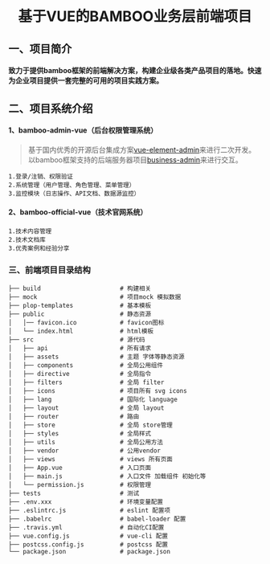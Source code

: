<h1 style="text-align: center">基于VUE的BAMBOO业务层前端项目</h1>

## 一、项目简介
#### 致力于提供bamboo框架的前端解决方案，构建企业级各类产品项目的落地。快速为企业项目提供一套完整的可用的项目实践方案。

## 二、项目系统介绍
#### 1、bamboo-admin-vue（后台权限管理系统）
> 基于国内优秀的开源后台集成方案[vue-element-admin](https://github.com/PanJiaChen/vue-element-admin)来进行二次开发。
> 以bamboo框架支持的后端服务器项目[business-admin](https://github.com/jiefangen/bamboo/tree/master/bamboo-business/business-admin)来进行交互。

    1.登录/注销、权限验证
    2.系统管理（用户管理、角色管理、菜单管理）
    3.监控模块（日志操作、API文档、数据源监控）
#### 2、bamboo-official-vue（技术官网系统）
    1.技术内容管理
    2.技术文档库
    3.优秀案例和经验分享

### 三、前端项目目录结构
    ├── build                      # 构建相关
    ├── mock                       # 项目mock 模拟数据
    ├── plop-templates             # 基本模板
    ├── public                     # 静态资源
    │   │── favicon.ico            # favicon图标
    │   └── index.html             # html模板
    ├── src                        # 源代码
    │   ├── api                    # 所有请求
    │   ├── assets                 # 主题 字体等静态资源
    │   ├── components             # 全局公用组件
    │   ├── directive              # 全局指令
    │   ├── filters                # 全局 filter
    │   ├── icons                  # 项目所有 svg icons
    │   ├── lang                   # 国际化 language
    │   ├── layout                 # 全局 layout
    │   ├── router                 # 路由
    │   ├── store                  # 全局 store管理
    │   ├── styles                 # 全局样式
    │   ├── utils                  # 全局公用方法
    │   ├── vendor                 # 公用vendor
    │   ├── views                  # views 所有页面
    │   ├── App.vue                # 入口页面
    │   ├── main.js                # 入口文件 加载组件 初始化等
    │   └── permission.js          # 权限管理
    ├── tests                      # 测试
    ├── .env.xxx                   # 环境变量配置
    ├── .eslintrc.js               # eslint 配置项
    ├── .babelrc                   # babel-loader 配置
    ├── .travis.yml                # 自动化CI配置
    ├── vue.config.js              # vue-cli 配置
    ├── postcss.config.js          # postcss 配置
    └── package.json               # package.json
